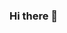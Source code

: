 ### Hi there 👋

<!--

- 🔭 I’m currently working on single-cell RNA sequencing.
- 🌱 I’m currently learning more about biology every day!
- 📫 How to reach me: mdb1296@gmail.com
- 😄 Pronouns: he/his
- ⚡ Fun fact: 40% of all bacteria in the ocean is killed by viruses every day!
-->
